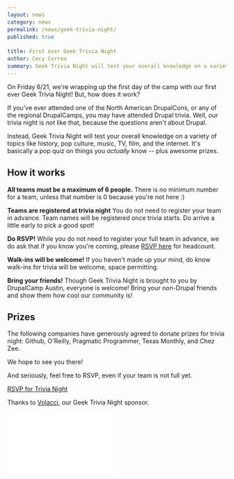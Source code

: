 ```yaml
---
layout: news
category: news
permalink: /news/geek-trivia-night/
published: true

title: First ever Geek Trivia Night
author: Cecy Correa
summary: Geek Trivia Night will test your overall knowledge on a variety of topics like history, pop culture, music, TV, film, the internet... It's basically a pop quiz on things you *actually* know, and with awesome prizes.
---
```


On Friday 6/21, we're wrapping up the first day of the camp with our first ever Geek Trivia Night! But, how does it work?

If you've ever attended one of the North American DrupalCons, or any of the regional DrupalCamps, you may have attended Drupal trivia. Well, our trivia night is *not* like that, because the questions aren't about Drupal.

Instead, Geek Trivia Night will test your overall knowledge on a variety of topics like history, pop culture, music, TV, film, and the internet. It's basically a pop quiz on things you *actually* know -- plus awesome prizes.

## How it works

**All teams must be a maximum of 6 people.**
There is no minimum number for a team, unless that number is 0 because you're not here :)

**Teams are registered at trivia night**
You do not need to register your team in advance. Team names will be registered once trivia starts. Do arrive a little early to pick a good spot!

**Do RSVP!**
While you do not need to register your full team in advance, we do ask that if you know you're coming, please [RSVP here](http://geektrivianight.eventbrite.com/ "RSVP") for headcount.

**Walk-ins will be welcome!**
If you haven't made up your mind, do know walk-ins for trivia will be welcome, space permitting.

**Bring your friends!**
Though Geek Trivia Night is brought to you by DrupalCamp Austin, everyone is welcome! Bring your non-Drupal friends and show them how cool our community is!

## Prizes

The following companies have generously agreed to donate prizes for trivia night: Github, O'Reilly, Pragmatic Programmer, Texas Monthly, and Chez Zee.

We hope to see you there!

And seriously, feel free to RSVP, even if your team is not full yet.

<p><a href="http://geektrivianight.eventbrite.com/" class="button">RSVP for Trivia Night</a></p>

Thanks to <a href="http://volacci.com/" target="_blank">Volacci</a>, our Geek Trivia Night sponsor.

![Volacci](/img/sponsors/volacci.png)
